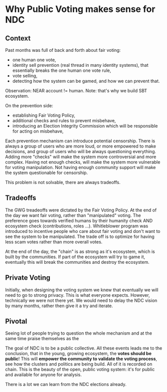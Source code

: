 # Why Public Voting makes sense for NDC

## Context

Past months was full of back and forth about fair voting:

- one human one vote,
- identity sell prevention (real thread in many identity systems), that essentially breaks the one human one vote rule,
- vote selling,
- detecting how the system can be gamed, and how we can prevent that.

Observation: NEAR account != human.
Note: that's why we build SBT ecosystem.

On the prevention side:

- establishing Fair Voting Policy,
- additional checks and rules to prevent misbehave,
- introducing an Election Integrity Commission which will be responsible for acting on misbehave,

Each prevention mechanism can introduce potential censorship. There is always a group of users who are more loud, or more empowered to make decisions, and group of users who will be always questioning everything.
Adding more "checks" will make the system more controversial and more complex. Having not enough checks, will make the system more vulnerable for voting manipulation. Not having enough community support will make the system questionable for censorship.

This problem is not solvable, there are always tradeoffs.

## Tradeoffs

The GWG treadeoffs were dictated by the Fair Voting Policy.
At the end of the day we want fair voting, rather than "manipulated" voting. The preference goes towards verified humans by their humanity check AND ecosystem check (contributions, roles ...).
Whitleblower program was introduced to incentive people who care about fair voting and don't want to see the system to be manipulated.
The trade off is to optimize for having less scam votes rather than more overall votes.

At the end of the day, the "chain" is as strong as it's ecosystem, which is built by the communities. If part of the ecosystem will try to game it, eventually this will break the communities and destroy the ecosystem.

## Private Voting

Initially, when designing the voting system we knew that eventually we will need to go to strong privacy. This is what everyone expects. However, technically we were not there yet. We would need to delay the NDC vision by many months, rather then give it a try and iterate.

## Pivotal

Seeing lot of people trying to question the whole mechanism and at the same time praise themselves as the

The goal of NDC is to be a public collective.
All these events leads me to the conclusion, that in the young, growing ecosystem, the **votes should be public**! This will **empower the community to validate the voting process**, see how the clusters and politics are being build. All of it is recorded on chain. This is the beauty of the open, public voting system: it's for public and available for anyone for analysis.

There is a lot we can learn from the NDC elections already.
